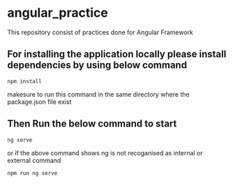 # angular_practice
This repository consist of practices done for Angular Framework

## For installing the application locally please install dependencies by using below command
```
npm install
```
makesure to run this command in the same directory where the package.json file exist

## Then Run the below command to start
```
ng serve
```
or
if the above command shows ng is not recoganised as internal or external command
```
npm run ng serve
```
